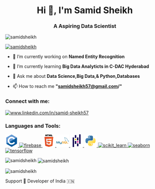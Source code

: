 <h1 align="center">Hi 👋, I'm Samid Sheikh</h1>
<h3 align="center">A Aspiring Data Scientist </h3>

<p align="left"> <img src="https://komarev.com/ghpvc/?username=samidsheikh&label=Profile%20views&color=0e75b6&style=flat" alt="samidsheikh" /> </p>

<p align="left"> <a href="https://github.com/ryo-ma/github-profile-trophy"><img src="https://github-profile-trophy.vercel.app/?username=samidsheikh" alt="samidsheikh" /></a> </p>

- 🔭 I’m currently working on **Named Entity Recognition**

- 🌱 I’m currently learning **Big Data Analyticts in C-DAC Hyderabad**

- 💬 Ask me about **Data Science,Big Data,& Python,Databases**

- 📫 How to reach me **"samidsheikh57@gmail.com/"**

<h3 align="left">Connect with me:</h3>
<p align="left">
<a href=www.linkedin.com/in/samid-sheikh57" target="blank"><img align="center" src="https://raw.githubusercontent.com/rahuldkjain/github-profile-readme-generator/master/src/images/icons/Social/linked-in-alt.svg" alt="www.linkedin.com/in/samid-sheikh57" height="30" width="40" /></a>


<h3 align="left">Languages and Tools:</h3>
<p align="left"> <a href="https://www.cprogramming.com/" target="_blank" rel="noreferrer"> <img src="https://raw.githubusercontent.com/devicons/devicon/master/icons/c/c-original.svg" alt="c" width="40" height="40"/> </a>  <a href="https://firebase.google.com/" target="_blank" rel="noreferrer"> <img src="https://www.vectorlogo.zone/logos/firebase/firebase-icon.svg" alt="firebase" width="40" height="40"/> </a> 
  <a href="https://www.w3.org/html/" target="_blank" rel="noreferrer"> <img src="https://raw.githubusercontent.com/devicons/devicon/master/icons/html5/html5-original-wordmark.svg" alt="html5" width="40" height="40"/> </a>  <a href="https://www.mysql.com/" target="_blank" rel="noreferrer"> <img src="https://raw.githubusercontent.com/devicons/devicon/master/icons/mysql/mysql-original-wordmark.svg" alt="mysql" width="40" height="40"/> </a> <a href="https://pandas.pydata.org/" target="_blank" rel="noreferrer"> <img src="https://raw.githubusercontent.com/devicons/devicon/2ae2a900d2f041da66e950e4d48052658d850630/icons/pandas/pandas-original.svg" alt="pandas" width="40" height="40"/> </a>   <a href="https://www.python.org" target="_blank" rel="noreferrer"> <img src="https://raw.githubusercontent.com/devicons/devicon/master/icons/python/python-original.svg" alt="python" width="40" height="40"/> </a> <a href="https://scikit-learn.org/" target="_blank" rel="noreferrer"> <img src="https://upload.wikimedia.org/wikipedia/commons/0/05/Scikit_learn_logo_small.svg" alt="scikit_learn" width="40" height="40"/> </a> <a href="https://seaborn.pydata.org/" target="_blank" rel="noreferrer"> <img src="https://seaborn.pydata.org/_images/logo-mark-lightbg.svg" alt="seaborn" width="40" height="40"/> </a> <a href="https://www.tensorflow.org" target="_blank" rel="noreferrer"> <img src="https://www.vectorlogo.zone/logos/tensorflow/tensorflow-icon.svg" alt="tensorflow" width="40" height="40"/> </a> </p>

<p><img align="left" src="https://github-readme-stats.vercel.app/api/top-langs?username=samidsheikh&show_icons=true&locale=en&layout=compact" alt="samidsheikh" /></p>

<p>&nbsp;<img align="center" src="https://github-readme-stats.vercel.app/api?username=samidsheikh&show_icons=true&locale=en" alt="samidsheikh" /></p>

<p><img align="center" src="https://github-readme-streak-stats.herokuapp.com/?user=samidsheikh&" alt="samidsheikh" /></p>

Support 🙏
Developer of India 🇮🇳
